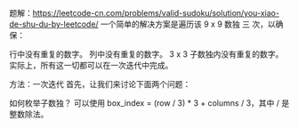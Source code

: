 题解：https://leetcode-cn.com/problems/valid-sudoku/solution/you-xiao-de-shu-du-by-leetcode/
一个简单的解决方案是遍历该 9 x 9 数独 三 次，以确保：

行中没有重复的数字。
列中没有重复的数字。
3 x 3 子数独内没有重复的数字。
实际上，所有这一切都可以在一次迭代中完成。

方法：一次迭代
首先，让我们来讨论下面两个问题：

如何枚举子数独？
可以使用 box_index = (row / 3) * 3 + columns / 3，其中 / 是整数除法。
